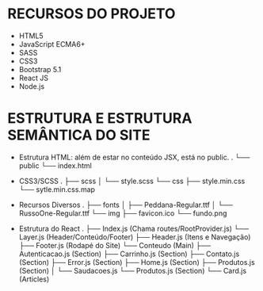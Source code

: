 # RECURSOS DO PROJETO

* HTML5
* JavaScript ECMA6+
* SASS
* CSS3
* Bootstrap 5.1
* React JS
* Node.js

# ESTRUTURA E ESTRUTURA SEMÂNTICA DO SITE

* Estrutura HTML: além de estar no conteúdo JSX, está no public.
.
└── public
    └── index.html

* CSS3/SCSS
.
├── scss
│   └── style.scss
└── css
    ├── style.min.css
    └── sytle.min.css.map

* Recursos Diversos
.
├── fonts
│   ├── Peddana-Regular.ttf
│   └── RussoOne-Regular.ttf
└── img
    ├── favicon.ico
    └── fundo.png

* Estrutura do React
.
├── Index.js (Chama routes/RootProvider.js)
└── Layer.js (Header/Conteúdo/Footer)
    ├── Header.js (Itens e Navegação)
    ├── Footer.js (Rodapé do Site)
    └── Conteudo (Main)
        ├── Autenticacao.js (Section)
        ├── Carrinho.js (Section)
        ├── Contato.js (Section)
        ├── Error.js (Section)
        ├── Home.js (Section)
        ├── Produtos.js (Section)
        │   └── Saudacoes.js 
        └── Produtos.js (Section)
            └── Card.js (Articles)
